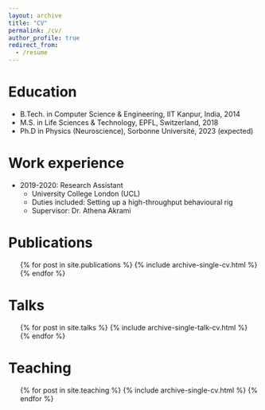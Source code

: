 ```yaml
---
layout: archive
title: "CV"
permalink: /cv/
author_profile: true
redirect_from:
  - /resume
---
```

Education
======
* B.Tech. in Computer Science & Engineering, IIT Kanpur, India, 2014
* M.S. in Life Sciences & Technology, EPFL, Switzerland, 2018
* Ph.D in Physics (Neuroscience), Sorbonne Université, 2023 (expected)

Work experience
======
* 2019-2020: Research Assistant
  * University College London (UCL)
  * Duties included: Setting up a high-throughput behavioural rig
  * Supervisor: Dr. Athena Akrami
  

Publications
======
  <ul>{% for post in site.publications %}
    {% include archive-single-cv.html %}
  {% endfor %}</ul>
  
Talks
======
  <ul>{% for post in site.talks %}
    {% include archive-single-talk-cv.html %}
  {% endfor %}</ul>
  
Teaching
======
  <ul>{% for post in site.teaching %}
    {% include archive-single-cv.html %}
  {% endfor %}</ul>
  
<!-- Service and leadership
======
* Currently signed in to 43 different slack teams -->
